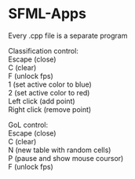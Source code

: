 # SFML-Apps
Every .cpp file is a separate program  

Classification control:  
Escape		(close)  
C		(clear)  
F		(unlock fps)  
1		(set active color to blue)  
2		(set active color to red)  
Left click	(add point)  
Right click	(remove point)  

GoL control:  
Escape		(close)  
C		(clear)  
N		(new table with random cells)  
P		(pause and show mouse coursor)  
F		(unlock fps)  

